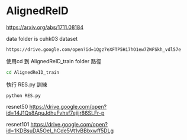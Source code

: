 # AlignedReID



https://arxiv.org/abs/1711.08184



data folder is cuhk03 dataset
```
https://drive.google.com/open?id=1Qgz7eXFTP5Hi7hO1ew7ZWFSkh_vdl57e
```



使用cd 到 AlignedReID_train folder  路徑
```bash
cd AlignedReID_train
```



執行 RES.py  訓練
```
python RES.py
```

resnet50 
https://drive.google.com/open?id=14J1Qs8ApuJdhuFvhsf7ejijr86SLFr-p


resnet101
https://drive.google.com/open?id=1KDBsuDA5OeI_hCde5Vt1vBBbxwff5DLg
